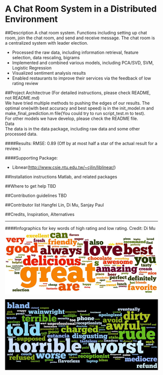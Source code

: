 A Chat Room System in a Distributed Environment
==================

##Description
A chat room system. Functions including setting up chat room, join the chat room, and send and receive message. The chat room is a centralized system with leader election.
- Processed the raw data, including information retrieval, feature selection, data rescaling, bigrams
- Implemented and combined various models, including PCA/SVD, SVM, Logistic Regression
- Visualized sentiment analysis results
- Enabled restaurants to improve their services via the feedback of low rating review

##Project Architectrue
(For detailed instructions, please check README, not README.md)  
We have tried multiple methods to pushing the edges of our results. The optimal one(with best accuracy and best speed) is in the init_model.m and make_final_prediction.m file(You could try to run script_test.m to test).  
For other models we have develop, please check the README file.  
Data  
The data is in the data package, including raw data and some other processed data.

####Results:
RMSE: 0.89
(Off by at most half a star of the actual result for a review.)


####Supporting Package:
- Libnear(http://www.csie.ntu.edu.tw/~cjlin/liblinear/)

##Installation instructions 
Matlab, and related packages


##Where to get help
TBD



##Contribution guidelines
TBD

##Contributor list
Hangfei Lin, Di Mu, Sanjay Paul

##Credits, Inspiration, Alternatives



- - - -
####Infographics for key words of high rating and low rating.
Credit: Di Mu
![picture alt](https://raw.githubusercontent.com/hangfei/MachienLearning/master/Infograph_good.jpg "Title is optional")

![picture alt](https://raw.githubusercontent.com/hangfei/MachienLearning/master/Infograph_bad.jpg "Title is optional")
